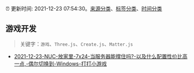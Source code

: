 :alarm_clock: 更新时间: 2021-12-23 07:54:30。[来源分类](../README.md)、[标签分类](../TAGS.md)、[时间分类](../TIMELINE.md)

## 游戏开发


> 关键字：`游戏`、`Three.js`、`Create.js`、`Matter.js`



- [2021-12-23-NUC-放家里-7x24-当服务器能撑住吗?-以及什么配置性价比高一点,-偶尔切换到-Windows-打打小游戏](https://www.v2ex.com/t/824019) 